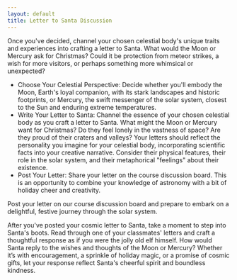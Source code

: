 ```yaml
---
layout: default
title: Letter to Santa Discussion
---
```


 Once you've decided, channel your chosen celestial body's unique traits and experiences into crafting a letter to Santa. What would the Moon or Mercury ask for Christmas? Could it be protection from meteor strikes, a wish for more visitors, or perhaps something more whimsical or unexpected?

- Choose Your Celestial Perspective: Decide whether you'll embody the Moon, Earth's loyal companion, with its stark landscapes and historic footprints, or Mercury, the swift messenger of the solar system, closest to the Sun and enduring extreme temperatures.
- Write Your Letter to Santa:  Channel the essence of your chosen celestial body as you craft a letter to Santa. What might the Moon or Mercury want for Christmas? Do they feel lonely in the vastness of space? Are they proud of their craters and valleys? Your letters should reflect the personality you imagine for your celestial body, incorporating scientific facts into your creative narrative. Consider their physical features, their role in the solar system, and their metaphorical "feelings" about their existence.
- Post Your Letter: Share your letter on the course discussion board. 
 This is an opportunity to combine your knowledge of astronomy with a bit of holiday cheer and creativity.



Post your letter on our course discussion board and prepare to embark on a delightful, festive journey through the solar system. 

After you've posted your cosmic letter to Santa, take a moment to step into Santa's boots. Read through one of your classmates' letters and craft a thoughtful response as if you were the jolly old elf himself. How would Santa reply to the wishes and thoughts of the Moon or Mercury? Whether it’s with encouragement, a sprinkle of holiday magic, or a promise of cosmic gifts, let your response reflect Santa's cheerful spirit and boundless kindness.

